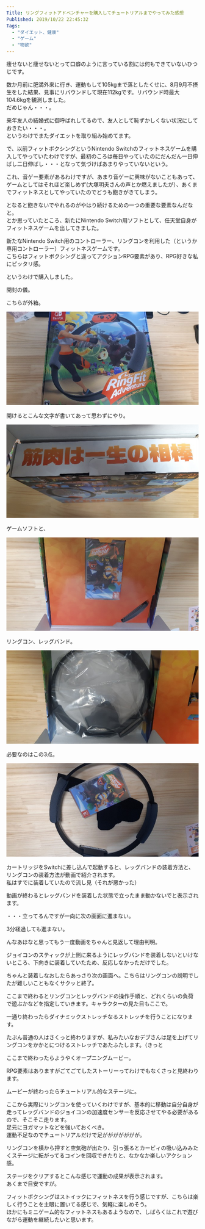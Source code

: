 ```yaml
---
Title: リングフィットアドベンチャーを購入してチュートリアルまでやってみた感想
Published: 2019/10/22 22:45:32
Tags:
  - "ダイエット、健康"
  - "ゲーム"
  - "物欲"
---
```

痩せないと痩せないとって口癖のように言っている割には何もできていないひつじです。  

数か月前に肥満外来に行き、運動もして105kgまで落としたくせに、8月9月不摂生をした結果、見事にリバウンドして現在112kgです。リバウンド時最大104.6kgを観測しました。  
だめじゃん・・・。  

来年友人の結婚式に御呼ばれしてるので、友人として恥ずかしくない状況にしておきたい・・・。  
というわけでまたダイエットを取り組み始めてます。  

で、以前フィットボクシングというNintendo Switchのフィットネスゲームを購入してやっていたわけですが、最初のころは毎日やっていたのにだんだん一日伸ばし二日伸ばし・・・となって気づけばあまりやっていないという。  

<?# OEmbed "https://blog.hitsujin.jp/entry/2019/02/24/184341" /?>

<?# AmazonAffiliate B07HYKWLJH /?>

これ、音ゲー要素があるわけですが、あまり音ゲーに興味がないこともあって、ゲームとしてはそれほど楽しめず(大塚明夫さんの声とか燃えましたが）、あくまでフィットネスとしてやっていたのでどうも飽きがきてしまう。  

となると飽きないでやれるのがやはり続けるための一つの重要な要素なんだなと。  
とか思っていたところ、新たにNintendo Switch用ソフトとして、任天堂自身がフィットネスゲームを出してきました。  





<?# OEmbed "https://www.nintendo.co.jp/ring/" /?>

<?# AmazonAffiliate B07XV7PXBM /?>


新たなNintendo Switch用のコントローラー、リングコンを利用した（というか専用コントローラー）フィットネスゲームです。  
こちらはフィットボクシングと違ってアクションRPG要素があり、RPG好きな私にピッタリ感。  

というわけで購入しました。

開封の儀。  

こちらが外箱。  


![](20191022224206.jpg) 



開けるとこんな文字が書いてあって思わずにやり。  




![](20191022224456.jpg) 





ゲームソフトと、


![](20191022224226.jpg) 



リングコン、レッグバンド。


![](20191022224234.jpg) 



必要なのはこの3点。  


![](20191022224241.jpg) 




<?# Twitter 1186624652682117120 /?>


カートリッジをSwitchに差し込んで起動すると、レッグバンドの装着方法と、リングコンの装着方法が動画で紹介されます。  
私はすでに装着していたので流し見（それが悪かった）

動画が終わるとレッグバンドを装着した状態で立ったまま動かないでと表示されます。  

  
<?# Twitter 1186625183479525376 /?>

・・・立ってるんですが一向に次の画面に進まない。  

3分経過しても進まない。  


<?# Twitter 1186625660342558720 /?>

んなあほなと思ってもう一度動画をちゃんと見返して理由判明。  


<?# Twitter 1186626053206183938 /?>


ジョイコンのスティックが上側に来るようにレッグバンドを装着しないといけないところ、下向きに装着していたため、反応しなかっただけでした。  

ちゃんと装着しなおしたらあっさり次の画面へ。こちらはリングコンの説明でしたが難しいこともなくサクッと終了。  

ここまで終わるとリングコンとレッグバンドの操作手順と、どれくらいの負荷で遊ぶかなどを指定していきます。キャラクターの見た目もここで。  

一通り終わったらダイナミックストレッチなるストレッチを行うことになります。  

たぶん普通の人はさくっと終わりますが、私みたいなおデブさんは足を上げてリングコンをかかとにつけるストレッチであたふたします。（きっと  

ここまで終わったらようやくオープニングムービー。  

<?# Twitter 1186628245581520896 /?>

RPG要素はありますがごてごてしたストーリーってわけでもなくさっと見終わります。  

ムービーが終わったらチュートリアル的なステージに。  

ここから実際にリングコンを使っていくわけですが、基本的に移動は自分自身が走ってレッグバンドのジョイコンの加速度センサーを反応させてやる必要があるので、そこそこ走ります。  
足元にヨガマットなどを強いておくべき。  
運動不足なのでチュートリアルだけで足ががががががが。  

リングコンを横から押すと空気砲が出たり、引っ張るとカービィの吸い込みみたくステージに転がってるコインを回収できたりと、なかなか楽しいアクション感。  

ステージをクリアするとこんな感じで運動の成果が表示されます。  
あくまで目安ですが。

<?# Twitter 1186637950768963585 /?>

フィットボクシングはストイックにフィットネスを行う感じですが、こちらは楽しく行うことを主眼に置いてる感じで、気軽に楽しめそう。  
ほかにもミニゲーム的なフィットネスもあるようなので、しばらくはこれで遊びながら運動を継続したいと思います。

<?# AmazonAffiliate B07XV7PXBM /?>

